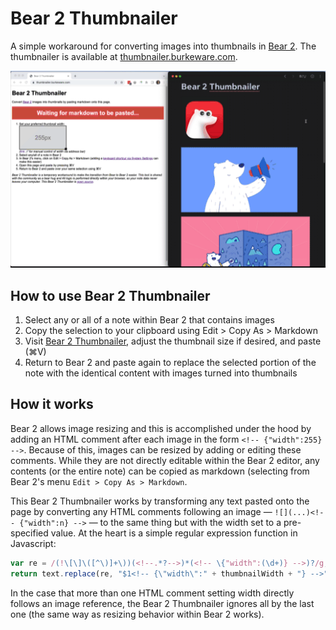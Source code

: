 # Bear 2 Thumbnailer

A simple workaround for converting images into thumbnails in [Bear 2](https://beta.bear.app/).
The thumbnailer is available at [thumbnailer.burkeware.com](https://thumbnailer.burkeware.com/).

<img src="/bear2thumbnailer.gif" width="518" />

## How to use Bear 2 Thumbnailer

1. Select any or all of a note within Bear 2 that contains images
2. Copy the selection to your clipboard using Edit > Copy As > Markdown
3. Visit [Bear 2 Thumbnailer](https://thumbnailer.burkeware.com/), adjust the 
   thumbnail size if desired, and paste (⌘V)
5. Return to Bear 2 and paste again to replace the selected portion of the note with the
   identical content with images turned into thumbnails

## How it works

Bear 2 allows image resizing and this is accomplished under the hood by adding an HTML comment
after each image in the form `<!-- {"width":255} -->`. Because of this, images can be resized
by adding or editing these comments. While they are not directly editable within the Bear 2
editor, any contents (or the entire note) can be copied as markdown (selecting from Bear 2's 
menu `Edit > Copy As > Markdown`.

This Bear 2 Thumbnailer works by transforming any text pasted onto the page by converting any 
HTML comments following an image &mdash; `![](...)<!-- {"width":n} -->` &mdash; to the same
thing but with the width set to a pre-specified value. At the heart is a simple regular 
expression function in Javascript:

```js
var re = /(!\[\]\([^\)]+\))(<!--.*?-->)*(<!-- \{"width":(\d+)} -->)?/g;
return text.replace(re, "$1<!-- {\"width\":" + thumbnailWidth + "} -->");
```

In the case that more than one HTML comment setting width directly follows an image reference,
the Bear 2 Thumbnailer ignores all by the last one (the same way as resizing behavior within
Bear 2 works).
